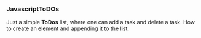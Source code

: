 ### JavascriptToDOs
Just a simple **ToDos** list, where one can add a task and delete a task. How to create an element and appending it to the list.

